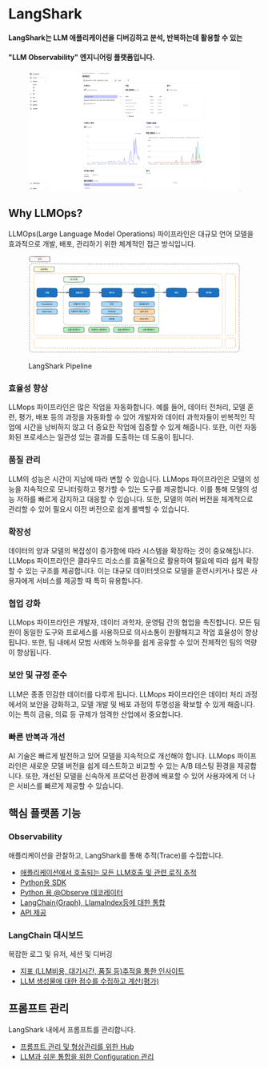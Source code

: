 # LangShark

#### LangShark는 LLM 애플리케이션을 디버깅하고 분석, 반복하는데 활용할 수 있는

#### "LLM Observability" 엔지니어링 플랫폼입니다.

<figure><img src=".gitbook/assets/image (12).png" alt=""><figcaption></figcaption></figure>

## Why LLMOps?

LLMOps(Large Language Model Operations) 파이프라인은 대규모 언어 모델을 효과적으로 개발, 배포, 관리하기 위한 체계적인 접근 방식입니다.

<figure><img src=".gitbook/assets/image (5).png" alt=""><figcaption><p>LangShark Pipeline</p></figcaption></figure>

### 효율성 향상

LLMops 파이프라인은 많은 작업을 자동화합니다. 예를 들어, 데이터 전처리, 모델 훈련, 평가, 배포 등의 과정을 자동화할 수 있어 개발자와 데이터 과학자들이 반복적인 작업에 시간을 낭비하지 않고 더 중요한 작업에 집중할 수 있게 해줍니다. 또한, 이런 자동화된 프로세스는 일관성 있는 결과를 도출하는 데 도움이 됩니다.

### 품질 관리

LLM의 성능은 시간이 지남에 따라 변할 수 있습니다. LLMops 파이프라인은 모델의 성능을 지속적으로 모니터링하고 평가할 수 있는 도구를 제공합니다. 이를 통해 모델의 성능 저하를 빠르게 감지하고 대응할 수 있습니다. 또한, 모델의 여러 버전을 체계적으로 관리할 수 있어 필요시 이전 버전으로 쉽게 롤백할 수 있습니다.

### 확장성

데이터의 양과 모델의 복잡성이 증가함에 따라 시스템을 확장하는 것이 중요해집니다. LLMops 파이프라인은 클라우드 리소스를 효율적으로 활용하여 필요에 따라 쉽게 확장할 수 있는 구조를 제공합니다. 이는 대규모 데이터셋으로 모델을 훈련시키거나 많은 사용자에게 서비스를 제공할 때 특히 유용합니다.

### 협업 강화

LLMops 파이프라인은 개발자, 데이터 과학자, 운영팀 간의 협업을 촉진합니다. 모든 팀원이 동일한 도구와 프로세스를 사용하므로 의사소통이 원활해지고 작업 효율성이 향상됩니다. 또한, 팀 내에서 모범 사례와 노하우를 쉽게 공유할 수 있어 전체적인 팀의 역량이 향상됩니다.

### 보안 및 규정 준수

LLM은 종종 민감한 데이터를 다루게 됩니다. LLMops 파이프라인은 데이터 처리 과정에서의 보안을 강화하고, 모델 개발 및 배포 과정의 투명성을 확보할 수 있게 해줍니다. 이는 특히 금융, 의료 등 규제가 엄격한 산업에서 중요합니다.

### 빠른 반복과 개선

AI 기술은 빠르게 발전하고 있어 모델을 지속적으로 개선해야 합니다. LLMops 파이프라인은 새로운 모델 버전을 쉽게 테스트하고 비교할 수 있는 A/B 테스팅 환경을 제공합니다. 또한, 개선된 모델을 신속하게 프로덕션 환경에 배포할 수 있어 사용자에게 더 나은 서비스를 빠르게 제공할 수 있습니다.

## 핵심 플랫폼 기능

### Observability

애플리케이션을 관찰하고, LangShark를 통해 추적(Trace)를 수집합니다.

* [애플리케이션에서 호출되는 모든 LLM호출 및 관련 로직 추적](broken-reference)
* [Python용 SDK](broken-reference)
* [Python 용 @Observe 데코레이터](broken-reference)
* [LangChain(Graph)](broken-reference),[ LlamaIndex등에 대한 통합](broken-reference)
* [API 제공](monitoring/api.md)

### LangChain 대시보드

복잡한 로그 및 유저, 세션 및 디버깅

* [지표 (LLM비용, 대기시간, 품질 등)추적을 통한 인사이트](usageandcost/undefined.md)
* [LLM 생성물에 대한 점수를 수집하고 계산(평가)](evaluation/llm-as-a-judge.md)

## 프롬프트 관리

LangShark 내에서 프롬프트를 관리합니다.

* [프롬프트 관리 및 형상관리를 위한 Hub](broken-reference)
* [LLM과 쉬운 통합을 위한 Configuration 관리](./#undefined-7)

